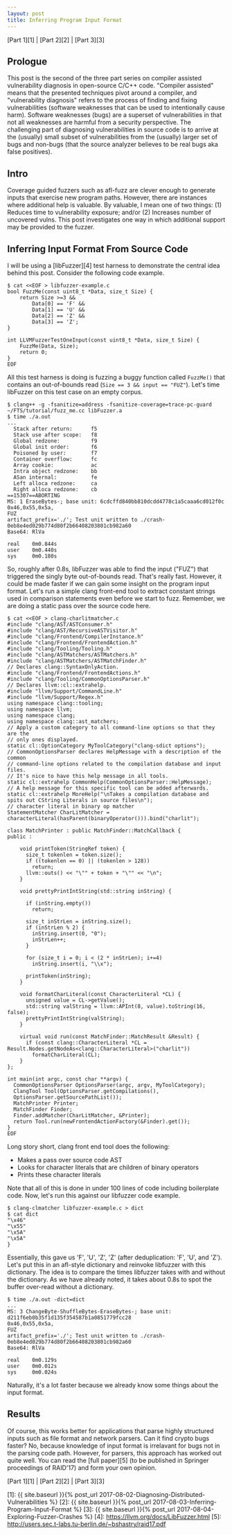 ```yaml
---
layout: post
title: Inferring Program Input Format
---
```


[Part 1][1] \| [Part 2][2] \| [Part 3][3]

## Prologue

This post is the second of the three part series on compiler assisted vulnerability diagnosis in open-source C/C++ code. "Compiler assisted" means that the presented techniques pivot around a compiler, and "vulnerability diagnosis" refers to the process of finding and fixing vulnerabilities (software weaknesses that can be used to intentionally cause harm). Software weaknesses (bugs) are a superset of vulnerabilities in that not all weaknesses are harmful from a security perspective. The challenging part of diagnosing vulnerabilities in source code is to arrive at the (usually) small subset of vulnerabilities from the (usually) larger set of bugs and non-bugs (that the source analyzer believes to be real bugs aka false positives).

## Intro

Coverage guided fuzzers such as afl-fuzz are clever enough to generate inputs that exercise new program paths. However, there are instances where additional help is valuable. By valuable, I mean one of two things: (1) Reduces time to vulnerability exposure; and/or (2) Increases number of uncovered vulns.
This post investigates one way in which additional support may be provided to the fuzzer.

## Inferring Input Format From Source Code

I will be using a [libFuzzer][4] test harness to demonstrate the central idea behind this post.
Consider the following code example.

```
$ cat <<EOF > libfuzzer-example.c
bool FuzzMe(const uint8_t *Data, size_t Size) {
    return Size >=3 &&
	    Data[0] == 'F' &&
	    Data[1] == 'U' &&
	    Data[2] == 'Z' &&
	    Data[3] == 'Z';
}

int LLVMFuzzerTestOneInput(const uint8_t *Data, size_t Size) {
    FuzzMe(Data, Size);
    return 0;
}
EOF
```

All this test harness is doing is fuzzing a buggy function called `FuzzMe()` that contains an out-of-bounds read (`Size == 3 && input == "FUZ"`).
Let's time libFuzzer on this test case on an empty corpus.

```
$ clang++ -g -fsanitize=address -fsanitize-coverage=trace-pc-guard ~/FTS/tutorial/fuzz_me.cc libFuzzer.a
$ time ./a.out
...
  Stack after return:      f5
  Stack use after scope:   f8
  Global redzone:          f9
  Global init order:       f6
  Poisoned by user:        f7
  Container overflow:      fc
  Array cookie:            ac
  Intra object redzone:    bb
  ASan internal:           fe
  Left alloca redzone:     ca
  Right alloca redzone:    cb
==15307==ABORTING
MS: 1 EraseBytes-; base unit: 6cdcffd840bb810dcdd4778c1a5caaa6cd012f0c
0x46,0x55,0x5a,
FUZ
artifact_prefix='./'; Test unit written to ./crash-0eb8e4ed029b774d80f2b66408203801cb982a60
Base64: RlVa

real    0m0.844s
user    0m0.440s
sys     0m0.180s
```

So, roughly after 0.8s, libFuzzer was able to find the input ("FUZ") that triggered the singly byte out-of-bounds read.
That's really fast.
However, it could be made faster if we can gain some insight on the program input format.
Let's run a simple clang front-end tool to extract constant strings used in comparison statements even before we start to fuzz.
Remember, we are doing a static pass over the source code here.

```
$ cat <<EOF > clang-charlitmatcher.c
#include "clang/AST/ASTConsumer.h"
#include "clang/AST/RecursiveASTVisitor.h"
#include "clang/Frontend/CompilerInstance.h"
#include "clang/Frontend/FrontendAction.h"
#include "clang/Tooling/Tooling.h"
#include "clang/ASTMatchers/ASTMatchers.h"
#include "clang/ASTMatchers/ASTMatchFinder.h"
// Declares clang::SyntaxOnlyAction.
#include "clang/Frontend/FrontendActions.h"
#include "clang/Tooling/CommonOptionsParser.h"
// Declares llvm::cl::extrahelp.
#include "llvm/Support/CommandLine.h"
#include "llvm/Support/Regex.h"
using namespace clang::tooling;
using namespace llvm;
using namespace clang;
using namespace clang::ast_matchers;
// Apply a custom category to all command-line options so that they are the
// only ones displayed.
static cl::OptionCategory MyToolCategory("clang-sdict options");
// CommonOptionsParser declares HelpMessage with a description of the common
// command-line options related to the compilation database and input files.
// It's nice to have this help message in all tools.
static cl::extrahelp CommonHelp(CommonOptionsParser::HelpMessage);
// A help message for this specific tool can be added afterwards.
static cl::extrahelp MoreHelp("\nTakes a compilation database and spits out CString Literals in source files\n");
// character literal in binary op matcher
StatementMatcher CharLitMatcher = characterLiteral(hasParent(binaryOperator())).bind("charlit");

class MatchPrinter : public MatchFinder::MatchCallback {
public :

    void printToken(StringRef token) {
      size_t tokenlen = token.size();
      if ((tokenlen == 0) || (tokenlen > 128))
        return;
      llvm::outs() << "\"" + token + "\"" << "\n";
    }

    void prettyPrintIntString(std::string inString) {

      if (inString.empty())
        return;

      size_t inStrLen = inString.size();
      if (inStrLen % 2) {
        inString.insert(0, "0");
        inStrLen++;
      }

      for (size_t i = 0; i < (2 * inStrLen); i+=4)
        inString.insert(i, "\\x");

      printToken(inString);
    }

    void formatCharLiteral(const CharacterLiteral *CL) {
      unsigned value = CL->getValue();
      std::string valString = llvm::APInt(8, value).toString(16, false);
      prettyPrintIntString(valString);
    }

    virtual void run(const MatchFinder::MatchResult &Result) {
      if (const clang::CharacterLiteral *CL = Result.Nodes.getNodeAs<clang::CharacterLiteral>("charlit"))
        formatCharLiteral(CL);
    }
};

int main(int argc, const char **argv) {
  CommonOptionsParser OptionsParser(argc, argv, MyToolCategory);
  ClangTool Tool(OptionsParser.getCompilations(),
  OptionsParser.getSourcePathList());
  MatchPrinter Printer;
  MatchFinder Finder;
  Finder.addMatcher(CharLitMatcher, &Printer);
  return Tool.run(newFrontendActionFactory(&Finder).get());
}
EOF
```

Long story short, clang front end tool does the following:
  - Makes a pass over source code AST
  - Looks for character literals that are children of binary operators
  - Prints these character literals

Note that all of this is done in under 100 lines of code including boilerplate code.
Now, let's run this against our libfuzzer code example.

```
$ clang-clmatcher libfuzzer-example.c > dict
$ cat dict
"\x46"
"\x55"
"\x5A"
"\x5A"																																																																																																																																																																																																																						     }
```

Essentially, this gave us 'F', 'U', 'Z', 'Z' (after deduplication: 'F', 'U', and 'Z'). Let's put this in an afl-style dictionary and reinvoke libfuzzer with this dictionary.
The idea is to compare the times libfuzzer takes with and without the dictionary. As we have already noted, it takes about 0.8s to spot the buffer over-read without a dictionary.

```
$ time ./a.out -dict=dict
...
MS: 3 ChangeByte-ShuffleBytes-EraseBytes-; base unit: d211f6eb0b35f1d135f354587b1a0851779fcc28
0x46,0x55,0x5a,
FUZ
artifact_prefix='./'; Test unit written to ./crash-0eb8e4ed029b774d80f2b66408203801cb982a60
Base64: RlVa

real    0m0.129s
user    0m0.012s
sys     0m0.024s
```

Naturally, it's a lot faster because we already know some things about the input format.

## Results

Of course, this works better for applications that parse highly structured inputs such as file format and network parsers.
Can it find crypto bugs faster? No, because knowledge of input format is irrelavant for bugs not in the parsing code path.
However, for parsers, this approach has worked out quite well.
You can read the [full paper][5] (to be published in Springer proceedings of RAID'17) and form your own opinion.


[Part 1][1] \| [Part 2][2] \| [Part 3][3]

[1]: {{ site.baseurl }}{% post_url 2017-08-02-Diagnosing-Distributed-Vulnerabilities %}
[2]: {{ site.baseurl }}{% post_url 2017-08-03-Inferring-Program-Input-Format %}
[3]: {{ site.baseurl }}{% post_url 2017-08-04-Exploring-Fuzzer-Crashes %}
[4]: https://llvm.org/docs/LibFuzzer.html
[5]: http://users.sec.t-labs.tu-berlin.de/~bshastry/raid17.pdf
